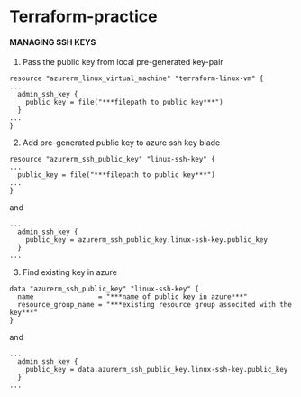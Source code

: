 # Terraform-practice

#### MANAGING SSH KEYS
1. Pass the public key from local pre-generated key-pair
```HCL
resource "azurerm_linux_virtual_machine" "terraform-linux-vm" {
...
  admin_ssh_key {
    public_key = file("***filepath to public key***")
  }
...
}
```
2. Add pre-generated public key to azure ssh key blade
```HCL
resource "azurerm_ssh_public_key" "linux-ssh-key" {
...
  public_key = file("***filepath to public key***")
...
}
```
and
```HCL
...
  admin_ssh_key {
    public_key = azurerm_ssh_public_key.linux-ssh-key.public_key
  }
...
```

3. Find existing key in azure
```HCL
data "azurerm_ssh_public_key" "linux-ssh-key" {
  name                = "***name of public key in azure***"
  resource_group_name = "***existing resource group associted with the key***"
}
```
and
```HCL
...
  admin_ssh_key {
    public_key = data.azurerm_ssh_public_key.linux-ssh-key.public_key
  }
...
```